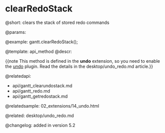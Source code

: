 clearRedoStack
=============

@short:
	clears the stack of stored redo commands

@params:



@example:
gantt.clearRedoStack();

@template:	api_method
@descr:

{{note This method is defined in the **undo** extension, so you need to enable the [undo](desktop/extensions_list.md#undo) plugin. Read the details in the desktop/undo_redo.md article.}}





@relatedapi:
- api/gantt_clearundostack.md
- api/gantt_redo.md
- api/gantt_getredostack.md

@relatedsample:
02_extensions/14_undo.html

@related:
desktop/undo_redo.md

@changelog:
added in version 5.2